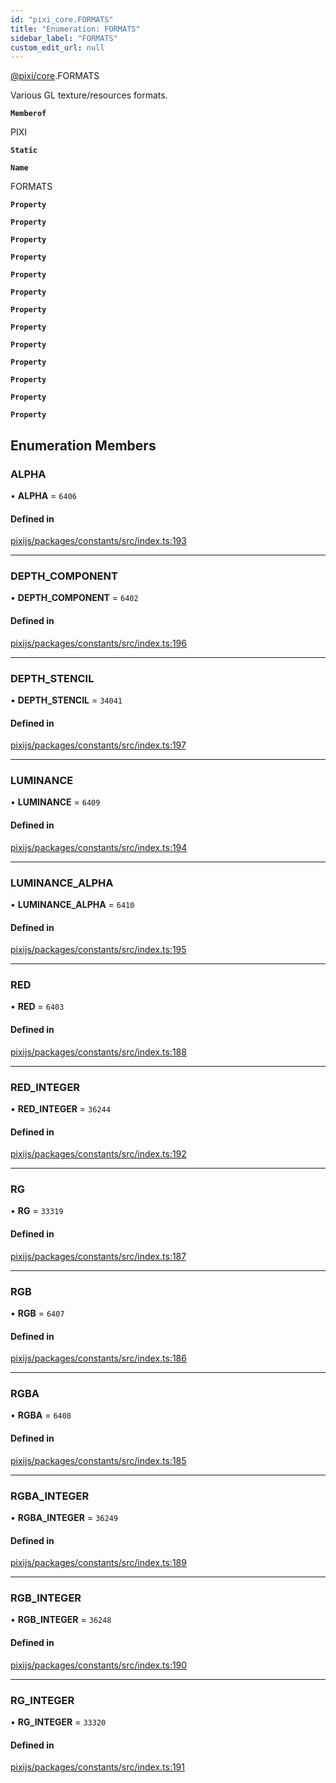 ```yaml
---
id: "pixi_core.FORMATS"
title: "Enumeration: FORMATS"
sidebar_label: "FORMATS"
custom_edit_url: null
---
```


[@pixi/core](../modules/pixi_core.md).FORMATS

Various GL texture/resources formats.

**`Memberof`**

PIXI

**`Static`**

**`Name`**

FORMATS

**`Property`**

**`Property`**

**`Property`**

**`Property`**

**`Property`**

**`Property`**

**`Property`**

**`Property`**

**`Property`**

**`Property`**

**`Property`**

**`Property`**

**`Property`**

## Enumeration Members

### ALPHA

• **ALPHA** = ``6406``

#### Defined in

[pixijs/packages/constants/src/index.ts:193](https://github.com/pixijs/pixijs/blob/2194fe5c5/packages/constants/src/index.ts#L193)

___

### DEPTH\_COMPONENT

• **DEPTH\_COMPONENT** = ``6402``

#### Defined in

[pixijs/packages/constants/src/index.ts:196](https://github.com/pixijs/pixijs/blob/2194fe5c5/packages/constants/src/index.ts#L196)

___

### DEPTH\_STENCIL

• **DEPTH\_STENCIL** = ``34041``

#### Defined in

[pixijs/packages/constants/src/index.ts:197](https://github.com/pixijs/pixijs/blob/2194fe5c5/packages/constants/src/index.ts#L197)

___

### LUMINANCE

• **LUMINANCE** = ``6409``

#### Defined in

[pixijs/packages/constants/src/index.ts:194](https://github.com/pixijs/pixijs/blob/2194fe5c5/packages/constants/src/index.ts#L194)

___

### LUMINANCE\_ALPHA

• **LUMINANCE\_ALPHA** = ``6410``

#### Defined in

[pixijs/packages/constants/src/index.ts:195](https://github.com/pixijs/pixijs/blob/2194fe5c5/packages/constants/src/index.ts#L195)

___

### RED

• **RED** = ``6403``

#### Defined in

[pixijs/packages/constants/src/index.ts:188](https://github.com/pixijs/pixijs/blob/2194fe5c5/packages/constants/src/index.ts#L188)

___

### RED\_INTEGER

• **RED\_INTEGER** = ``36244``

#### Defined in

[pixijs/packages/constants/src/index.ts:192](https://github.com/pixijs/pixijs/blob/2194fe5c5/packages/constants/src/index.ts#L192)

___

### RG

• **RG** = ``33319``

#### Defined in

[pixijs/packages/constants/src/index.ts:187](https://github.com/pixijs/pixijs/blob/2194fe5c5/packages/constants/src/index.ts#L187)

___

### RGB

• **RGB** = ``6407``

#### Defined in

[pixijs/packages/constants/src/index.ts:186](https://github.com/pixijs/pixijs/blob/2194fe5c5/packages/constants/src/index.ts#L186)

___

### RGBA

• **RGBA** = ``6408``

#### Defined in

[pixijs/packages/constants/src/index.ts:185](https://github.com/pixijs/pixijs/blob/2194fe5c5/packages/constants/src/index.ts#L185)

___

### RGBA\_INTEGER

• **RGBA\_INTEGER** = ``36249``

#### Defined in

[pixijs/packages/constants/src/index.ts:189](https://github.com/pixijs/pixijs/blob/2194fe5c5/packages/constants/src/index.ts#L189)

___

### RGB\_INTEGER

• **RGB\_INTEGER** = ``36248``

#### Defined in

[pixijs/packages/constants/src/index.ts:190](https://github.com/pixijs/pixijs/blob/2194fe5c5/packages/constants/src/index.ts#L190)

___

### RG\_INTEGER

• **RG\_INTEGER** = ``33320``

#### Defined in

[pixijs/packages/constants/src/index.ts:191](https://github.com/pixijs/pixijs/blob/2194fe5c5/packages/constants/src/index.ts#L191)
